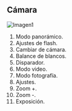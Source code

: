 ## Cámara

![Imagen1](http://static.energysistem.com/images/manuals/39530/53708b799ae7e.jpg)

1. Modo panorámico.
2. Ajustes de flash.
3. Cambiar de cámara.
4. Balance de blancos.
5. Disparador.
6. Modo video.
7. Modo fotografía.
8. Ajustes.
9. Zoom +.
10. Zoom -.
11. Exposición.
